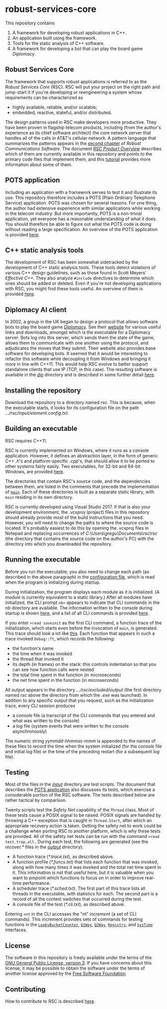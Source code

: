 # robust-services-core

This repository contains
1. A framework for developing robust applications in C++.
2. An application built using the framework.
3. Tools for the static analysis of C++ software.
4. A framework for developing a bot that can play the board game _Diplomacy_.

## Robust Services Core

The framework that supports robust applications is referred to as the _Robust Services
Core_ (RSC).  RSC will put your project on the right path and jump-start it if you're
developing or reengineering a system whose requirements can be characterized as

- highly available, reliable, and/or scalable;
- embedded, reactive, stateful, and/or distributed.

The design patterns used in RSC make developers more productive.  They have been proven
in flagship telecom products, including (from the author's experience as its chief
software architect) the core network server that handles all of the calls in AT&T's
cellular network.  A pattern language that summarizes the patterns appears in the
[second chapter](/docs/RCS-chapter-2.pdf) of _Robust Communications Software_.  The
document [_RSC Product Overview_](/docs/RSC-Product-Overview.pdf) describes which of
them are currently available in this repository and points to the primary code files
that implement them, and this [tutorial](/docs/RCS-tutorial.pdf) provides more
information about some of them.

## POTS application

Including an application with a framework serves to test it and illustrate its use.
This repository therefore includes a POTS (Plain Ordinary Telephone Service) application.
POTS was chosen for several reasons.  For one thing, the author had extensive experience
with similar applications while working in the telecom industry.  But more importantly,
POTS is a non-trivial application, yet everyone has a reasonable understanding of what
it does.  You should therefore be able to figure out what the POTS code is doing without
reading a large specification.  An overview of the POTS application is provided
[here](/docs/RSC-POTS-Application.md).

## C++ static analysis tools

The development of RSC has been somewhat sidetracked by the development of C++
static analysis tools.  These tools detect violations of various C++ design
guidelines, such as those found in Scott Meyers' _Effective C++_.  They also analyze
`#include` directives to determine which ones should be added or deleted.  Even if
you're not developing applications with RSC, you might find these tools useful.
An overview of them is provided [here](docs/RSC-Cpp-Static-Analysis-Tools.md).

## Diplomacy AI client

In 2002, a group in the UK began to design a protocol that allows software bots to play
the board game [_Diplomacy_](https://en.wikipedia.org/wiki/Diplomacy_(game)).  See
their [website](http://www.daide.org.uk) for
various useful links and downloads, amongst which is the executable for a Diplomacy
server.  Bots log into this server, which sends them the state of the game, allows
them to communicate with one another using the protocol, and adjudicates the moves that
they submit.  Their website also provides base software for developing bots.  It seemed
that it would be interesting to refactor this software while decoupling it from Windows
and bringing it more in line with C++11.  This would help RSC evolve to better
support standalone clients that use IP (TCP, in this case).  The resulting software is
available in the [_dip_](/dip) directory and is described in some further detail
[here](/docs/RSC-Diplomacy.md).

## Installing the repository

Download the repository to a directory named _rsc_.  This is because, when the executable
starts, it looks for its configuration file on the path _.../rsc/input/element.config.txt_.

## Building an executable

RSC requires C++11.

RSC is currently implemented on Windows, where it runs as a console application.
However, it defines an abstraction layer, in the form of generic C++ _.h_'s and
platform-specific _.cpp_'s, that should allow it to be ported to other systems
fairly easily.  Two executables, for 32-bit and 64-bit Windows, are provided
[here](/exe).

The directories that contain RSC's source code, and the dependencies between them, are
listed in the comments that precede the implementation of [`main`](/rsc/main.cpp).
Each of these directories is built as a separate static library, with `main`
residing in its own directory.

RSC is currently developed using Visual Studio 2017.  If that is also your development
environment, the _.vcxproj_ (project) files in this repository should already
provide most of the build instructions that you need.  However, you will need
to change the paths to where the source code is located.  It's probably
easiest to do this by opening the _.vcxproj_ files in Notepad and replacing
occurrences of _C:\Users\gregu\Documents\rsc\rsc_ (the directory that contains
the source code on the author's PC) with the directory into which you downloaded
the repository.

## Running the executable

Before you run the executable, you also need to change each path (as described in
the above paragraph) in the [configuration file](input/element.config.txt), which
is read when the program is initializing during startup.

During initialization, the program displays each module as it is initialized.  (A
_module_ is currently equivalent to a static library.)  After all modules have
initialized, the CLI prompt `nb>` appears to indicate that CLI commands in the
_nb_ directory are available.  The information written to the console during
startup is shown [here](/output/startup.txt), and a list of all CLI commands
is provided [here](/output/help.cli.txt).

If you enter `>read saveinit` as the first CLI command, a function trace of the
initialization, which starts even before the invocation of `main`, is generated.
This trace should look a lot like [this](/output/init.trace.txt).  Each function
that appears in such a trace invoked `Debug::ft`, which records the following:
  * the function's name
  * the time when it was invoked
  * the thread that invoked it
  * its depth (in frames) on the stack: this controls indentation so that you can
see how function calls were nested
  * the total time spent in the function (in microseconds)
  * the net time spent in the function (in microseconds)

All output appears in the directory _.../rsc/excluded/output_ (the first directory
named _rsc_ above the directory from which the _.exe_ was launched).
In addition to any specific output that you request, such as the initialization trace,
every CLI session produces
  * a _console_ file (a transcript of the CLI commands that you entered and what was
written to the console)
  * a _log_ file (system events that were written to the console asynchronously)

The numeric string _yymmdd-hhmmss-mmm_ is appended to the names of these files to record
the time when the system initialized (for the _console_ file and initial _log_ file) or
the time of the preceding restart (for a subsequent _log_ file).

## Testing

Most of the files in the [_input_](/input) directory are test scripts.  The document that
describes the [POTS application](/docs/RSC-POTS-Application.md) also discusses its tests,
which exercise a considerable portion of the RSC software.  The tests described below are
rather tactical by comparison.

Twenty scripts test the _Safety Net_ capability of the `Thread` class.  Most of these tests
cause a POSIX signal to be raised.  POSIX signals are handled by throwing a C++ exception
that is caught in `Thread.Start`, after which an appropriate recovery action is taken.
Getting the safety net to work could be a challenge when porting RSC to another
platform, which is why these tests are provided.  All of the safety net tests can be run
with the command `>read test.trap.all.`  During each test, the following are generated
(see the _recover.*_ files in the [_output_](/output) directory):

  * A function trace (_*.trace.txt_), as described above.
  * A function profile (_*.funcs.txt_) that lists each function that was invoked, along with
how many times it was invoked and the total net time spent in it.  This information is not
that useful here, but it is valuable when you want to pinpoint which functions to focus on in
order to improve real-time performance.
  * A scheduler trace (_*.sched.txt_).  The first part of this trace lists all threads in the
executable, with statistics for each.  The second part is a record of all the context switches
that occurred during the test.
  * A console file of the test (_*.cli.txt_), as described above.
 
Entering `>nt` in the CLI accesses the "nt" _increment_ (a set of CLI commands).  This increment
provides sets of commands for testing functions in the [`LeakyBucketCounter`](/nb/LeakyBucketCounter.h),
[`Q1Way`](/nb/Q1Way.h), [`Q2Way`](/nb/Q2Way.h), [`Registry`](/nb/Registry.h), and
[`SysTime`](/nb/SysTime.h) interfaces.

## License

The software in this repository is freely available under the terms of the [GNU General Public
License, version 3](/LICENSE.txt).  If you have concerns about this license, it may be possible
to obtain the software under the terms of another license approved by the [Free Software
Foundation](https://www.gnu.org/licenses/license-list.html).

## Contributing

How to contribute to RSC is described [here](CONTRIBUTING.md).
